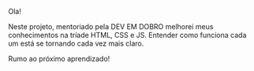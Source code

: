 Ola!

Neste projeto, mentoriado pela DEV EM DOBRO melhorei meus conhecimentos na tríade HTML, CSS e JS.
Entender como funciona cada um está se tornando cada vez mais claro.

Rumo ao próximo aprendizado!

